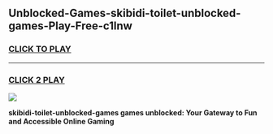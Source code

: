 
## Unblocked-Games-skibidi-toilet-unblocked-games-Play-Free-c1lnw
<h3>
<a href="https://premium76.site?title=skibidi-toilet-unblocked-games&ref=20A">CLICK TO PLAY</a></h3>
<hr>

<h3>
<a href="https://premium76.site?title=skibidi-toilet-unblocked-games&ref=20A">CLICK 2 PLAY</a>
  
</h3>

<a href="https://premium76.site?title=skibidi-toilet-unblocked-games&ref=20A"><img src="https://clearcache.store/games.png"></a>


**skibidi-toilet-unblocked-games games unblocked: Your Gateway to Fun and Accessible Online Gaming**
